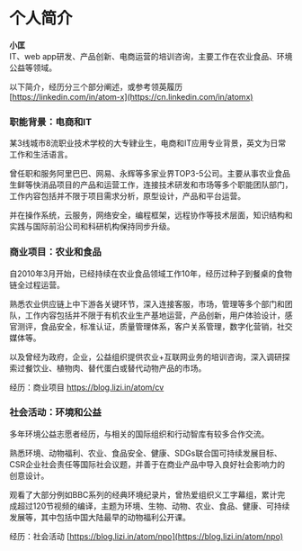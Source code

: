 # 个人简介

**小匡**  
 IT、web app研发、产品创新、电商运营的培训咨询，主要工作在农业食品、环境公益等领域。  
  
  
以下简介，经历分三个部分阐述，或参考领英履历 [https://linkedin.com/in/atom-x](https://cn.linkedin.com/in/atomx)  
  


### **职能背景：电商和IT**

某3线城市8流职业技术学校的大专肄业生，电商和IT应用专业背景，英文为日常工作和生活语言。

曾任职和服务阿里巴巴、网易、永辉等多家业界TOP3-5公司。主要从事农业食品生鲜等快消品项目的产品和运营工作，连接技术研发和市场等多个职能团队部门，工作内容包括并不限于项目需求分析，原型设计，产品和平台运营。

并在操作系统，云服务，网络安全，编程框架，远程协作等技术层面，知识结构和实践与国际前沿公司和科研机构保持同步升级。  
  


### **商业项目：农业和食品**

自2010年3月开始，已经持续在农业食品领域工作10年，经历过种子到餐桌的食物链全过程运营。

熟悉农业供应链上中下游各关键环节，深入连接客服，市场，管理等多个部门和团队，工作内容包括并不限于有机农业生产基地运营，产品创新，用户体验设计，感官测评，食品安全，标准认证，质量管理体系，客户关系管理，数字化营销，社交媒体等。

以及曾经为政府，企业，公益组织提供农业+互联网业务的培训咨询，深入调研探索过餐饮业、植物肉、替代蛋白或替代动物产品的市场。  
  
经历：商业项目 [https://blog.lizi.in/atom/cv ](https://blog.lizi.in/atom/cv)  




### **社会活动：环境和公益**

多年环境公益志愿者经历，与相关的国际组织和行动智库有较多合作交流。

熟悉环境、动物福利、农业、食品安全、健康、SDGs联合国可持续发展目标、CSR企业社会责任等国际社会议题，并善于在商业产品中导入良好社会影响力的创意设计。

观看了大部分例如BBC系列的经典环境纪录片，曾热爱组织义工字幕组，累计完成超过120节视频的编译，主题为环境、生物、动物、农业、食品、健康、可持续发展等，其中包括中国大陆最早的动物福利公开课。  
  
 经历：社会活动 [https://blog.lizi.in/atom/npo](https://blog.lizi.in/atom/npo)  
  
  
  
  
  
  
  
  


